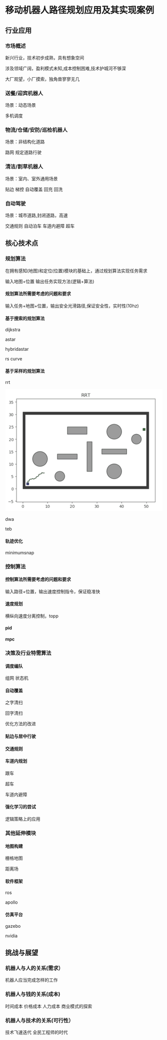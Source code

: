 # 移动机器人路径规划应用及其实现案例

## 行业应用

### 市场概述
新兴行业，技术初步成熟，具有想象空间

涉及领域广阔，盈利模式未知,成本控制困难,技术护城河不够深

大厂观望，小厂摸索，独角兽寥寥无几

### 送餐/迎宾机器人
场景：动态场景

多机调度 

### 物流/仓储/安防/巡检机器人
场景：非结构化道路

路网 规定道路行驶

### 清洁/割草机器人
场景：室内、室外通用场景

贴边 梯控 自动覆盖 回充 回洗

### 自动驾驶
场景：城市道路,封闭道路，高速

交通规则 自动泊车 车道内避障 超车

## 核心技术点

### 规划算法

在拥有感知(地图)和定位(位置)模块的基础上，通过规划算法实现任务需求

输入地图+位置 输出任务实现方法(逻辑+算法)

#### 规划算法所需要考虑的问题和要求
输入任务+地图+位置，输出安全光滑路径,保证安全性，实时性(10hz)

#### 基于搜索的规划算法
dijkstra 

astar 

hybridastar

rs curve

#### 基于采样的规划算法
rrt 

![rrt](https://github.com/guomingli521/pnc-info/blob/main/gif/RRT_2D.gif)

dwa 

teb

#### 轨迹优化
minimumsnap

### 控制算法

#### 控制算法所需要考虑的问题和要求
输入路径+位置，输出速度控制指令，保证稳准快

#### 速度规划
横纵向速度分离控制，topp

#### pid

#### mpc

### 决策及行业特需算法

#### 调度编队
组网 状态机

#### 自动覆盖
之字清扫

回字清扫

优化方法的改进

#### 贴边与居中行驶


#### 交通规则


#### 车道内规划
跟车

超车

车道内避障

#### 强化学习的尝试
逻辑策略上的应用

### 其他延伸模块

#### 地图构建
栅格地图

距离场

#### 软件框架
ros

apollo

#### 仿真平台
gazebo

nvidia


## 挑战与展望

### 机器人与人的关系(需求）
机器人应当完成怎样的工作

### 机器人与钱的关系(成本)
时间成本 价格成本 人力成本
商业模式的探索

### 机器人与技术的关系(可行性）
技术飞速迭代
全民工程师的时代





